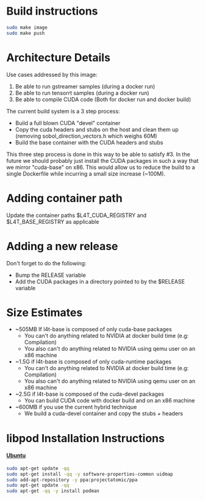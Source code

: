 # Build instructions

```bash
sudo make image
sudo make push
```

# Architecture Details

Use cases addressed by this image:
1) Be able to run gstreamer samples (during a docker run)
2) Be able to run tensorrt samples (during a docker run)
3) Be able to compile CUDA code (Both for docker run and docker build)

The current build system is a 3 step process:
- Build a full blown CUDA "devel" container
- Copy the cuda headers and stubs on the host and clean them up (removing sobol_direction_vectors.h which weighs 60M)
- Build the base container with the CUDA headers and stubs

This three step process is done in this way to be able to satisfy #3.
In the future we should probably just install the CUDA packages in such a way that we mirror "cuda-base" on x86.
This would allow us to reduce the build to a single Dockerfile while incurring a small size increase (~100M).

# Adding container path
Update the container paths $L4T_CUDA_REGISTRY and $L4T_BASE_REGISTRY as applicable

# Adding a new release

Don't forget to do the following:
- Bump the RELEASE variable
- Add the CUDA packages in a directory pointed to by the $RELEASE variable

# Size Estimates

* ~505MB If l4t-base is composed of only cuda-base packages
    * You can't do anything related to NVIDIA at docker build time (e.g: Compilation)
    * You also can't do anything related to NVIDIA using qemu user on an x86 machine
* ~1.5G if l4t-base is composed of only cuda-runtime packages
    * You can't do anything related to NVIDIA at docker build time (e.g: Compilation)
    * You also can't do anything related to NVIDIA using qemu user on an x86 machine
* ~2.5G if l4t-base is composed of the cuda-devel packages
    * You can build CUDA code with docker build and on an x86 machine
* ~600MB if you use the current hybrid technique
    * We build a cuda-devel container and copy the stubs + headers


# libpod Installation Instructions


#### [Ubuntu](https://www.ubuntu.com)

```bash
sudo apt-get update -qq
sudo apt-get install -qq -y software-properties-common uidmap
sudo add-apt-repository -y ppa:projectatomic/ppa
sudo apt-get update -qq
sudo apt-get -qq -y install podman
```

